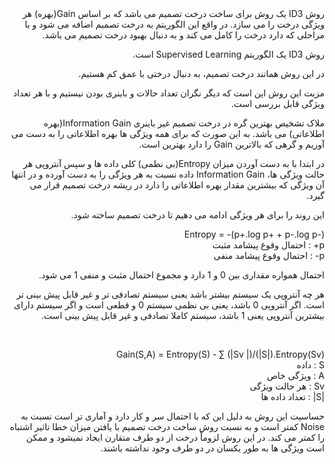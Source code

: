 <div dir="rtl">
روش ID3 یک روش برای ساخت درخت تصمیم می باشد که بر اساس Gain(بهره) هر ویژگی درخت را می سازد. در واقع این الگوریتم به درخت تصمیم اضافه می شود و با مراحلی که دارد درخت را کامل می کند و به دنبال بهبود درخت تصمیم می باشد.
  
روش ID3 یک الگوریتم Supervised Learning است.

در این روش همانند درخت تصمیم، به دنبال درختی با عمق کم هستیم.

مزیت این روش این است که دیگر نگران تعداد حالات و باینری بودن نیستیم و با هر تعداد ویژگی قابل بررسی است.

ملاک تشخیص بهترین گره در درخت تصمیم غیر باینری Information Gain(بهره اطلاعاتی) می باشد. به این صورت که برای همه ویژگی ها بهره اطلاعاتی را به دست می آوریم و گرهی که بالاترین Gain را دارد بهترین است.

در ابتدا با به دست آوردن میزان Entropy(بی نظمی) کلی داده ها و سپس آنتروپی هر حالت ویژگی ها، Information Gain داده نسبت به هر ویژگی را به دست آورده و در انتها آن ویژگی که بیشترین مقدار بهره اطلاعاتی را دارد در ریشه درخت تصمیم قرار می گیرد.

این روند را برای هر ویژگی ادامه می دهیم تا درخت تصمیم ساخته شود.

Entropy = -(p+.log p+ + p-.log p-)
<br/>
  p+ : احتمال وقوع پیشامد مثبت
<br/>
  p- : احتمال وقوع پیشامد منفی
  
احتمال همواره مقداری بین 0 و 1 دارد و مجموع احتمال مثبت و منفی 1 می شود.
  
هر چه آنتروپی یک سیستم بیشتر باشد یعنی سیستم تصادفی تر و غیر قابل پیش بینی تر است. اگر آنتروپی 0 باشد، یعنی بی نظمی سیستم 0 و قطعی است و اگر سیستم دارای بیشترین آنتروپی یعنی 1 باشد، سیستم کاملا تصادفی و غیر قابل پیش بینی است.
  
<br/>
  
Gain(S,A) = Entropy(S) - ∑ (|Sv |)/(|S|).Entropy(Sv)
  <br/>
S :  داده
<br/>
A : ویژگی خاص
<br/>
Sv : هر حالت ویژگی
<br/>
|S| : تعداد داده ها

حساسیت این روش به دلیل این که با احتمال سر و کار دارد و آماری تر است نسبت به Noise کمتر است و به نسبت روش ساخت درخت تصمیم با یافتن میزان خطا تاثیر اشتباه را کمتر می کند.
در این روش لزوماً درخت از دو طرف متقارن ایجاد نمیشود و ممکن است ویژگی ها به طور یکسان در دو طرف وجود نداشته باشند.
</div>
